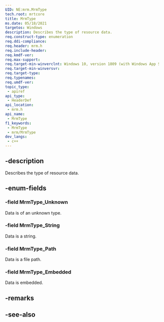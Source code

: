 ```yaml
---
UID: NE:mrm.MrmType
tech.root: mrtcore 
title: MrmType
ms.date: 05/18/2021 
targetos: Windows
description: Describes the type of resource data.
req.construct-type: enumeration
req.ddi-compliance: 
req.header: mrm.h
req.include-header: 
req.kmdf-ver: 
req.max-support: 
req.target-min-winverclnt: Windows 10, version 1809 (with Windows App SDK 0.5 or later) 
req.target-min-winversvr: 
req.target-type: 
req.typenames: 
req.umdf-ver: 
topic_type:
 - apiref
api_type:
 - HeaderDef
api_location:
 - mrm.h
api_name:
 - MrmType
f1_keywords:
 - MrmType
 - mrm/MrmType
dev_langs:
 - c++
---
```


## -description

Describes the type of resource data.

## -enum-fields

### -field MrmType_Unknown

Data is of an unknown type.

### -field MrmType_String

Data is a string.

### -field MrmType_Path

Data is a file path.

### -field MrmType_Embedded

Data is embedded.

## -remarks

## -see-also
